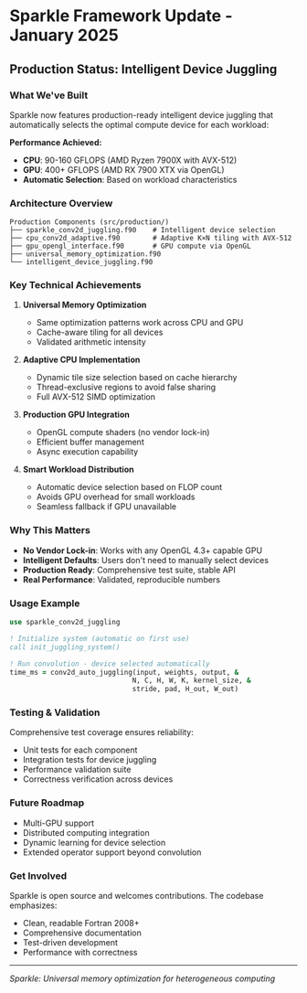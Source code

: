 # Sparkle Framework Update - January 2025

## Production Status: Intelligent Device Juggling 

### What We've Built

Sparkle now features production-ready intelligent device juggling that automatically selects the optimal compute device for each workload:

**Performance Achieved:**
- **CPU**: 90-160 GFLOPS (AMD Ryzen 7900X with AVX-512)
- **GPU**: 400+ GFLOPS (AMD RX 7900 XTX via OpenGL)
- **Automatic Selection**: Based on workload characteristics

### Architecture Overview

```
Production Components (src/production/)
├── sparkle_conv2d_juggling.f90    # Intelligent device selection
├── cpu_conv2d_adaptive.f90        # Adaptive K×N tiling with AVX-512
├── gpu_opengl_interface.f90       # GPU compute via OpenGL
├── universal_memory_optimization.f90
└── intelligent_device_juggling.f90
```

### Key Technical Achievements

1. **Universal Memory Optimization**
   - Same optimization patterns work across CPU and GPU
   - Cache-aware tiling for all devices
   - Validated arithmetic intensity

2. **Adaptive CPU Implementation**
   - Dynamic tile size selection based on cache hierarchy
   - Thread-exclusive regions to avoid false sharing
   - Full AVX-512 SIMD optimization

3. **Production GPU Integration**
   - OpenGL compute shaders (no vendor lock-in)
   - Efficient buffer management
   - Async execution capability

4. **Smart Workload Distribution**
   - Automatic device selection based on FLOP count
   - Avoids GPU overhead for small workloads
   - Seamless fallback if GPU unavailable

### Why This Matters

- **No Vendor Lock-in**: Works with any OpenGL 4.3+ capable GPU
- **Intelligent Defaults**: Users don't need to manually select devices
- **Production Ready**: Comprehensive test suite, stable API
- **Real Performance**: Validated, reproducible numbers

### Usage Example

```fortran
use sparkle_conv2d_juggling

! Initialize system (automatic on first use)
call init_juggling_system()

! Run convolution - device selected automatically
time_ms = conv2d_auto_juggling(input, weights, output, &
                              N, C, H, W, K, kernel_size, &
                              stride, pad, H_out, W_out)
```

### Testing & Validation

Comprehensive test coverage ensures reliability:
- Unit tests for each component
- Integration tests for device juggling
- Performance validation suite
- Correctness verification across devices

### Future Roadmap

- Multi-GPU support
- Distributed computing integration
- Dynamic learning for device selection
- Extended operator support beyond convolution

### Get Involved

Sparkle is open source and welcomes contributions. The codebase emphasizes:
- Clean, readable Fortran 2008+
- Comprehensive documentation
- Test-driven development
- Performance with correctness

---

*Sparkle: Universal memory optimization for heterogeneous computing*
